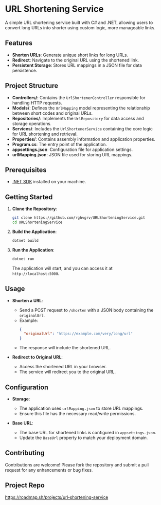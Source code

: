 # URL Shortening Service

A simple URL shortening service built with C# and .NET, allowing users to convert long URLs into shorter using custom logic, more manageable links. 

## Features

- **Shorten URLs**: Generate unique short links for long URLs.
- **Redirect**: Navigate to the original URL using the shortened link.
- **Persistent Storage**: Stores URL mappings in a JSON file for data persistence.

## Project Structure

- **Controllers/**: Contains the `UrlShortenerController` responsible for handling HTTP requests.
- **Models/**: Defines the `UrlMapping` model representing the relationship between short codes and original URLs.
- **Repositories/**: Implements the `UrlRepository` for data access and storage operations.
- **Services/**: Includes the `UrlShortenerService` containing the core logic for URL shortening and retrieval.
- **Properties/**: Contains assembly information and application properties.
- **Program.cs**: The entry point of the application.
- **appsettings.json**: Configuration file for application settings.
- **urlMapping.json**: JSON file used for storing URL mappings.

## Prerequisites

- [.NET SDK](https://dotnet.microsoft.com/download) installed on your machine.

## Getting Started

1. **Clone the Repository**:
   ```bash
   git clone https://github.com/rghvgrv/URLShorteningService.git
   cd URLShorteningService
   ```

2. **Build the Application**:
   ```bash
   dotnet build
   ```

3. **Run the Application**:
   ```bash
   dotnet run
   ```

   The application will start, and you can access it at `http://localhost:5000`.

## Usage

- **Shorten a URL**:
  - Send a POST request to `/shorten` with a JSON body containing the `originalUrl`.
  - Example:
    ```json
    {
      "originalUrl": "https://example.com/very/long/url"
    }
    ```
  - The response will include the shortened URL.

- **Redirect to Original URL**:
  - Access the shortened URL in your browser.
  - The service will redirect you to the original URL.

## Configuration

- **Storage**:
  - The application uses `urlMapping.json` to store URL mappings.
  - Ensure this file has the necessary read/write permissions.

- **Base URL**:
  - The base URL for shortened links is configured in `appsettings.json`.
  - Update the `BaseUrl` property to match your deployment domain.

## Contributing

Contributions are welcome! Please fork the repository and submit a pull request for any enhancements or bug fixes.

## Project Repo
https://roadmap.sh/projects/url-shortening-service
